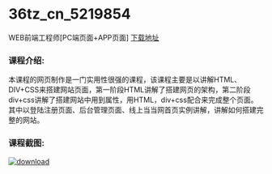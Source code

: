 # 36tz_cn_5219854
WEB前端工程师[PC端页面+APP页面]
[下载地址](http://www.36tz.cn/article/5219854 "下载地址")
### 课程介绍:
本课程的网页制作是一门实用性很强的课程，该课程主要是以讲解HTML、DIV+CSS来搭建网站页面，第一阶段HTML讲解了搭建网页的架构，第二阶段div+css讲解了搭建网站中用到属性，用HTML，div+css配合来完成整个页面。其中以登陆注册页面、后台管理页面、线上当当网首页实例讲解，讲解如何搭建完整的网站。

### 课程截图:
[![download](http://36tz.cn/muke_img/2021_05_2-34.png "下载地址")](http://www.36tz.cn "下载地址")
